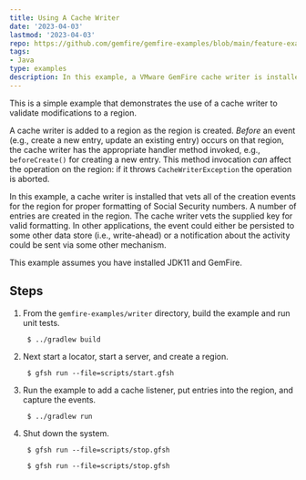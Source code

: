 ```yaml
---
title: Using A Cache Writer
date: '2023-04-03'
lastmod: '2023-04-03'
repo: https://github.com/gemfire/gemfire-examples/blob/main/feature-examples/writer
tags:
- Java
type: examples
description: In this example, a VMware GemFire cache writer is installed that vets the creation events for the region for proper formatting of Social Security numbers.
---
```


This is a simple example that demonstrates the use of a cache writer to validate modifications to a region.

A cache writer is added to a region as the region is created. _Before_ an event (e.g., create a new entry, update an existing entry) occurs on that region, the cache writer has the appropriate handler method invoked, e.g., `beforeCreate()` for creating a new entry. This method invocation _can_ affect the operation on the region: if it throws `CacheWriterException` the operation is aborted.

In this example, a cache writer is installed that vets all of the creation events for the region for proper formatting of Social Security numbers. A number of entries are created in the region. The cache writer vets the supplied key for valid formatting. In other applications, the event could either be persisted to some other data store (i.e., write-ahead) or a notification about the activity could be sent via some other mechanism.

This example assumes you have installed JDK11 and GemFire.

## Steps

1. From the `gemfire-examples/writer` directory, build the example and
   run unit tests.

        $ ../gradlew build

2. Next start a locator, start a server, and create a region.

        $ gfsh run --file=scripts/start.gfsh

3. Run the example to add a cache listener, put entries into the region, and capture the events.

        $ ../gradlew run

4. Shut down the system.

        $ gfsh run --file=scripts/stop.gfsh

        $ gfsh run --file=scripts/stop.gfsh